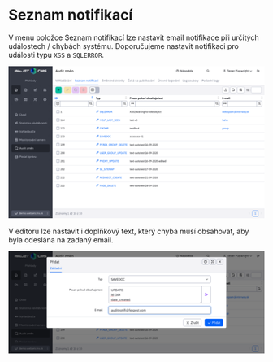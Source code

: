 # Seznam notifikací

V menu položce Seznam notifikací lze nastavit email notifikace při určitých událostech / chybách systému. Doporučujeme nastavit notifikaci pro události typu `XSS` a `SQLERROR`.

![](audit-notification.png)

V editoru lze nastavit i doplňkový text, který chyba musí obsahovat, aby byla odeslána na zadaný email.

![](audit-notification-editor.png)
